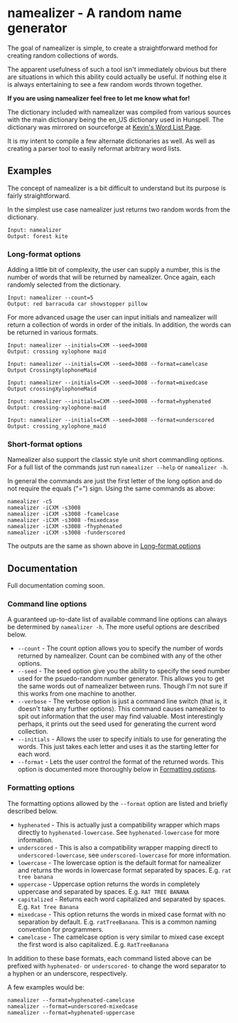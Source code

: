 # namealizer - A random name generator

The goal of namealizer is simple, to create a straightforward method for creating random collections of words.

The apparent usefulness of such a tool isn't immediately obvious but there are situations in which this ability could actually be useful. If nothing else it is always entertaining to see a few random words thrown together.

**If you are using namealizer feel free to let me know what for!**

The dictionary included with namealizer was compiled from various sources with the main dictionary being the en\_US dictionary used in Hunspell. The dictionary was mirrored on sourceforge at [Kevin's Word List Page](http://wordlist.sourceforge.net").

It is my intent to compile a few alternate dictionaries as well. As well as creating a parser tool to easily reformat arbitrary word lists.

## Examples

The concept of namealizer is a bit difficult to understand but its purpose is fairly straightforward.

In the simplest use case namealizer just returns two random words from the dictionary.

	Input: namealizer
	Output: forest kite

### Long-format options

Adding a little bit of complexity, the user can supply a number, this is the number of words that will be returned by namealizer. Once again, each randomly selected from the dictionary.

	Input: namealizer --count=5
	Output: red barracuda car showstopper pillow

For more advanced usage the user can input initials and namealizer will return a collection of words in order of the initials. In addition, the words can be returned in various formats.

	Input: namealizer --initials=CXM --seed=3008
	Output: crossing xylophone maid
	
	Input: namealizer --initials=CXM --seed=3008 --format=camelcase
	Output CrossingXylophoneMaid
	
	Input: namealizer --initials=CXM --seed=3008 --format=mixedcase
	Output crossingXylophoneMaid

	Input: namealizer --initials=CXM --seed=3008 --format=hyphenated
	Output: crossing-xylophone-maid

	Input: namealizer --initials=CXM --seed=3008 --format=underscored
	Output: crossing_xylophone_maid

### Short-format options

Namealizer also support the classic style unit short commandling options. For a full list of the commands just run `namealizer --help` or `namealizer -h`.

In general the commands are just the first letter of the long option and do not require the equals ("=") sign. Using the same commands as above:

	namealizer -c5
	namealizer -iCXM -s3008
	namealizer -iCXM -s3008 -fcamelcase
	namealizer -iCXM -s3008 -fmixedcase
	namealizer -iCXM -s3008 -fhyphenated
	namealizer -iCXM -s3008 -funderscored

The outputs are the same as shown above in [Long-format options](#long-format-options)

## Documentation

Full documentation coming soon.

### Command line options

A guaranteed up-to-date list of available command line options can always be determined by `namealizer -h`. The more useful options are described below.

+ `--count` - The count option allows you to specify the number of words returned by namealizer. Count can be combined with any of the other options.
+ `--seed` - The seed option give you the ability to specify the seed number used for the psuedo-random number generator. This allows you to get the same words out of namealizer between runs. Though I'm not sure if this works from one machine to another.
+ `--verbose` - The verbose option is just a command line switch (that is, it doesn't take any further options). This command causes namealizer to spit out information that the user may find valuable. Most interestingly perhaps, it prints out the seed used for generating the current word collection.
+ `--initials` - Allows the user to specify initials to use for generating the words. This just takes each letter and uses it as the starting letter for each word.
+ `--format` - Lets the user control the format of the returned words. This option is documented more thoroughly below in [Formatting options](#formatting-options).

### Formatting options

The formatting options allowed by the `--format` option are listed and briefly described below.

+ `hyphenated` - This is actually just a compatibility wrapper which maps directly to `hyphenated-lowercase`. See `hyphenated-lowercase` for more information.
+ `underscored` - This is also a compatibility wrapper mapping directl to `underscored-lowercase`, see `underscored-lowercase` for more information.
+ `lowercase` - The lowercase option is the default format for namealizer and returns the words in lowercase format separated by spaces. E.g. `rat tree banana`
+ `uppercase` - Uppercase option returns the words in completely uppercase and separated by spaces. E.g. `RAT TREE BANANA`
+ `capitalized` - Returns each word capitalized and separated by spaces. E.g. `Rat Tree Banana`
+ `mixedcase` - This option returns the words in mixed case format with no separation by default. E.g. `ratTreeBanana`. This is a common naming convention for programmers.
+ `camelcase` - The camelcase option is very similar to mixed case except the first word is also capitalized. E.g. `RatTreeBanana`

In addition to these base formats, each command listed above can be prefixed with `hyphenated-` or `underscored-` to change the word separator to a hyphen or an underscore, respectively.

A few examples would be:
	
	namealizer --format=hyphenated-camelcase
	namealizer --format=underscored-mixedcase
	namealizer --format=hyphenated-uppercase
